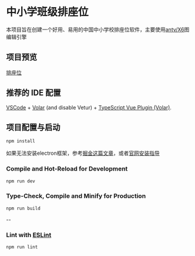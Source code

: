 # 中小学班级排座位

本项目旨在创建一个好用、易用的中国中小学校排座位软件，主要使用[antv/X6](https://github.com/antvis/X6)图编辑引擎

## 项目预览

[排座位](http://139.155.45.95:5173/)

## 推荐的 IDE 配置

[VSCode](https://code.visualstudio.com/) + [Volar](https://marketplace.visualstudio.com/items?itemName=Vue.volar) (and disable Vetur) + [TypeScript Vue Plugin (Volar)](https://marketplace.visualstudio.com/items?itemName=Vue.vscode-typescript-vue-plugin).

## 项目配置与启动

```sh
npm install
```

如果无法安装electron框架，参考[掘金这篇文章](https://juejin.cn/post/7231074060789104695)，或者[官网安装指导](https://www.electronjs.org/zh/docs/latest/tutorial/installation)

### Compile and Hot-Reload for Development

```sh
npm run dev
```

### Type-Check, Compile and Minify for Production

```sh
npm run build
```

--
### Lint with [ESLint](https://eslint.org/)

```sh
npm run lint
```
